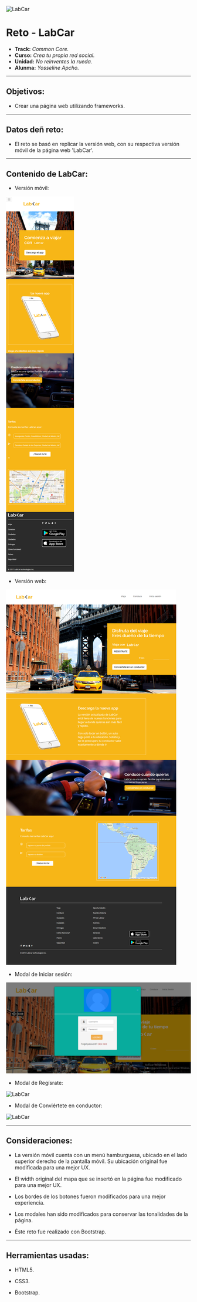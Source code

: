 ![LabCar](assets/images/logoForma.png)

# Reto - LabCar

* **Track:** _Common Core._
* **Curso:** _Crea tu propia red social._
* **Unidad:** _No reinventes la rueda._
* **Alunma:** _Yosseline Apcho._

***

## Objetivos:

- Crear una página web utilizando frameworks.

***

## Datos deñ reto:

- El reto se basó en replicar la versión web, con su respectiva versión móvil de la página web 'LabCar'.

***

## Contenido de LabCar:

* Versión móvil:

![LabCar](assets/images/movil.png)

* Versión web:

![LabCar](assets/images/desktop.png)

* Modal de Iniciar sesión:

![LabCar](assets/images/modal1.png)

* Modal de Regísrate:

![LabCar](assets/images/moda2.png)

* Modal de Conviértete en conductor:

![LabCar](assets/images/moda3.png)

***

## Consideraciones:

- La versión móvil cuenta con un menú hamburguesa, ubicado en el lado superior derecho de la pantalla móvil. Su ubicación original fue modificada para una mejor UX.

- El width original del mapa que se insertó en la página fue modificado para una mejor UX.

- Los bordes de los botones fueron modificados para una mejor experiencia.

- Los modales han sido modificados para conservar las tonalidades de la página.

- Éste reto fue realizado con Bootstrap.

***

## Herramientas usadas:

- HTML5.

- CSS3.

- Bootstrap.
